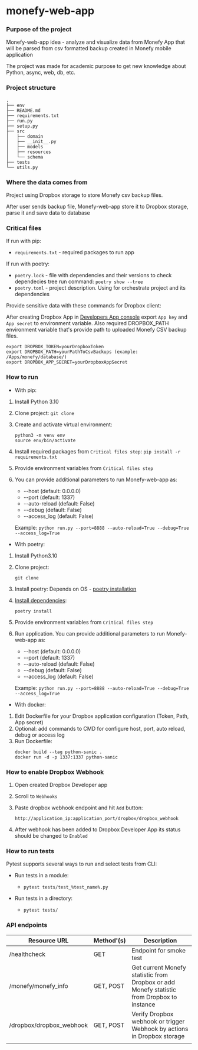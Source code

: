 # monefy-web-app

### Purpose of the project
Monefy-web-app idea - analyze and visualize data from Monefy App
that will be parsed from csv formatted backup created in Monefy mobile application  

The project was made for academic purpose to get new knowledge about Python, async, web, db, etc.

### Project structure

```
.
├── env
├── README.md
├── requirements.txt
├── run.py
├── setup.py
├── src
│   ├── domain
│   ├── __init__.py
│   ├── models
│   ├── resources
│   └── schema
├── tests
└── utils.py

```

### Where the data comes from

Project using Dropbox storage to store Monefy csv backup files.

After user sends backup file, Monefy-web-app store it to Dropbox storage, parse it and save data to database

### Critical files

If run with pip:

* `requirements.txt` - required packages to run app

If run with poetry:

* `poetry.lock` - file with dependencies and their versions
to check dependecies tree run command: `poetry show --tree`
* `poetry.toml` - project description. Using for orchestrate project and its dependencies

Provide sensitive data with these commands for Dropbox client:

After creating Dropbox App in [Developers App console](https://www.dropbox.com/developers)
export `App key` and `App secret` to environment variable. 
Also required DROPBOX_PATH environment variable that's provide path to uploaded Monefy CSV backup files.

```
export DROPBOX_TOKEN=yourDropboxToken
export DROPBOX_PATH=yourPathToCsvBackups (example: /Apps/monefy/database/)
export DROPBOX_APP_SECRET=yourDropboxAppSecret
```

### How to run
* With pip:
1) Install Python 3.10
2) Clone project: `git clone`
3) Create and activate virtual environment:
    ```
    python3 -m venv env
    source env/bin/activate
    ```
4) Install required packages from `Critical files step`: `pip install -r requirements.txt`
5) Provide environment variables from `Critical files step`
6) You can provide additional parameters to run Monefy-web-app as:
   - --host (default: 0.0.0.0)
   - --port (default: 1337)
   - --auto-reload (default: False)
   - --debug (default: False)
   - --access_log (default: False)
    
    Example:
    `python run.py --port=8888 --auto-reload=True --debug=True --access_log=True`

* With poetry:

1) Install Python3.10
2) Clone project:
    ```
   git clone
   ```
3) Install poetry:
    Depends on OS - [poetry installation](https://python-poetry.org/docs/)
4) [Install dependencies](https://python-poetry.org/docs/basic-usage/#installing-dependencies):
    ```
   poetry install
   ```
5) Provide environment variables from `Critical files step`
6) Run application. You can provide additional parameters to run Monefy-web-app as:
   - --host (default: 0.0.0.0)
   - --port (default: 1337)
   - --auto-reload (default: False)
   - --debug (default: False)
   - --access_log (default: False)
    
    Example:
    `python run.py --port=8888 --auto-reload=True --debug=True --access_log=True`
   

* With docker:

1) Edit Dockerfile for your Dropbox application configuration (Token, Path, App secret)
2) Optional: add commands to CMD for configure host, port, auto reload, debug or access log
3) Run Dockerfile:
    ```
   docker build --tag python-sanic .
   docker run -d -p 1337:1337 python-sanic
    ```
   
### How to enable Dropbox Webhook

1) Open created Dropbox Developer app
2) Scroll to `Webhooks`
3) Paste dropbox webhook endpoint and hit `Add` button:

    `http://application_ip:application_port/dropbox/dropbox_webhook`
4) After webhook has been added to Dropbox Developer App its status should be changed to `Enabled`

### How to run tests

Pytest supports several ways to run and select tests from CLI:

- Run tests in a module:
  - `pytest tests/test_%test_name%.py`

- Run tests in a directory:
  - `pytest tests/`

### API endpoints

| Resource URL             | Method'(s) | Description                                                                                |
|--------------------------|------------|--------------------------------------------------------------------------------------------|
| /healthcheck             | GET        | Endpoint for smoke test                                                                    |
| /monefy/monefy_info      | GET, POST  | Get current Monefy statistic from Dropbox or add Monefy statistic from Dropbox to instance |
| /dropbox/dropbox_webhook | GET, POST  | Verify Dropbox webhook or trigger Webhook by actions in Dropbox storage<br/>               |
|                          |            |                                                                                            |
